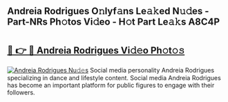 ## Andreia Rodrigues O𝚗lyf𝚊ns Le𝚊𝚔ed N𝚞𝚍es - Part-NRs Ph𝚘tos Vi𝚍eo - H𝚘t Part Le𝚊𝚔s A8C4P

# <h2><a href="http://hf4h46.feru.top/?c=Andreia+Rodrigues">🔗 👉 🔴 Andreia Rodrigues Vi𝚍𝚎o Ph𝚘t𝚘𝚜</a></h2>

[![Andreia Rodrigues Nu𝚍𝚎s](https://i.imgur.com/0TWrTi3.gif)](http://hf4h46.feru.top/?c=Andreia+Rodrigues)
Social media personality Andreia Rodrigues specializing in dance and lifestyle content. Social media Andreia Rodrigues has become an important platform for public figures to engage with their followers. 
